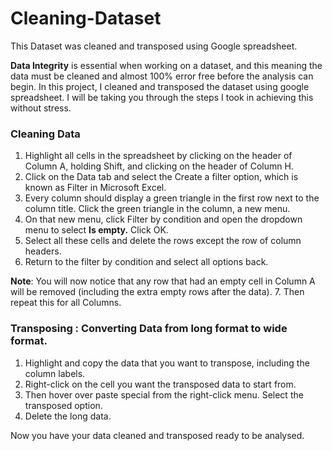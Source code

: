 # Cleaning-Dataset
This Dataset was cleaned and transposed using Google spreadsheet.

**Data Integrity** is essential when working on  a dataset, and this meaning the data must be cleaned and almost 100% error free before the analysis can begin. In this project, I cleaned and transposed the dataset using google spreadsheet. I will be taking you through the steps I took in achieving this without stress. 

### Cleaning Data

1. Highlight all cells in the spreadsheet by clicking on the header of Column A, holding Shift, and clicking on the header of Column H.
2. Click on the Data tab and select the Create a filter option, which is known as Filter in Microsoft Excel.
3. Every column should display a green triangle in the first row next to the column title. Click the green triangle in the column, a new menu.
4. On that new menu, click Filter by condition and open the dropdown menu to select **Is empty.** Click OK.
5. Select all these cells and delete the rows except the row of column headers.
6. Return to the filter by condition and select all options back. 

**Note**: You will now notice that any row that had an empty cell in Column A will be removed (including the extra empty rows after the data).
7. Then repeat this for all Columns.


### Transposing : Converting Data from long format to wide format.

1. Highlight and copy the data that you want to transpose, including the column labels.
2. Right-click on the cell  you want the transposed data to start from. 
3. Then hover over paste special from the right-click menu. Select the transposed option.
4. Delete the long data.

Now you have your data cleaned and transposed ready to be analysed.
